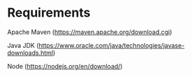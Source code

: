 # Requirements

Apache Maven (https://maven.apache.org/download.cgi)

Java JDK (https://www.oracle.com/java/technologies/javase-downloads.html)

Node (https://nodejs.org/en/download/)
